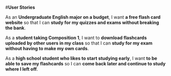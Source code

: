 #**User Stories**


As an **Undergraduate English major on a budget**, I want **a free flash card website** so that I can **study for my quizzes and exams without breaking the bank**.

As a **student taking Composition 1**, I want to **download flashcards uploaded by other users in my class** so that I can **study for my exam without having to make my own cards**.

As a **high school student who likes to start studying early**, I want **to be able to save my flashcards** so I can **come back later and continue to study where I left off**.
